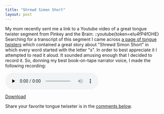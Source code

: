 ```yaml
---
title: "Shrewd Simon Short"
layout: post
---
```


My mom recently sent me a link to a Youtube video of a great tongue twister segment from Pinkey and the Brain:
::youtube{token=eIu4fP4fOHE}
Searching for a transcript of this segment I came across <a href="http://www.davescooltoys.com/twists.html">a page of tongue twisters</a> which contained a great story about "Shrewd Simon Short" in which every word started with the letter "s". In order to best appreciate it I attempted to read it aloud. It sounded amusing enough that I decided to record it. So, donning my best book-on-tape narrator voice, I made the following recording:

<audio id="wp_mep_43" src="/uploads/2008/11/sam.mp3" type="audio/mp3"    controls="controls" preload="none"  ></audio>

<a href="/uploads/2008/11/sam.mp3">Download</a>

Share your favorite tongue twiseter is in the <a href="/blog/shrewd-simon-short/">comments below</a>.
